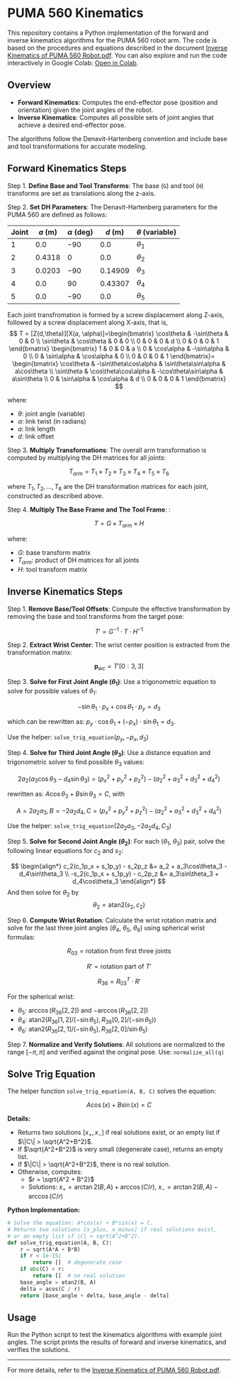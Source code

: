 # PUMA 560 Kinematics

This repository contains a Python implementation of the forward and inverse kinematics algorithms for the PUMA 560 robot arm. The code is based on the procedures and equations described in the document [Inverse Kinematics of PUMA 560 Robot.pdf](./Inverse%20Kinematics%20of%20PUMA%20560%20Robot.pdf).
You can also explore and run the code interactively in Google Colab: [Open in Colab](https://colab.research.google.com/github/haijunsu-osu/ik_puma560_notes/blob/main/PUMA560Kinematics_FollowNotes_Answer.ipynb).

## Overview

- **Forward Kinematics**: Computes the end-effector pose (position and orientation) given the joint angles of the robot.
- **Inverse Kinematics**: Computes all possible sets of joint angles that achieve a desired end-effector pose.

The algorithms follow the Denavit-Hartenberg convention and include base and tool transformations for accurate modeling.


## Forward Kinematics Steps

Step 1. **Define Base and Tool Transforms**: The base (`G`) and tool (`H`) transforms are set as translations along the z-axis.

Step 2. **Set DH Parameters**: The Denavit-Hartenberg parameters for the PUMA 560 are defined as follows:

| Joint | $a$ (m)   | $\alpha$ (deg) | $d$ (m)    | $\theta$ (variable) |
|-------|---------|-------------|----------|------------------|
| 1     | $0.0$     | $-90$         | $0.0$      | $\theta_1$               |
| 2     | $0.4318$  | $0$           | $0.0$      | $\theta_2$               |
| 3     | $0.0203$  | $-90$         | $0.14909$  | $\theta_3$               |
| 4     | $0.0$     | $90$          | $0.43307$  | $\theta_4$               |
| 5     | $0.0$     | $-90$         | $0.0$      | $\theta_5$               |

Each joint transfromation is formed by a screw displacement along Z-axis, followed by a screw displacement along X-axis, that is,
$$
T = [Z(d,\theta)][X(a, \alpha)]=\begin{bmatrix}
	\cos\theta & -\sin\theta & 0 & 0 \\
	\sin\theta & \cos\theta & 0 & 0 \\
	0 & 0 & 0 & d \\
	0 & 0 & 0 & 1
\end{bmatrix}
\begin{bmatrix}
	1 & 0 & 0 & a \\
	0 & \cos\alpha & -\sin\alpha & 0 \\
	0 & \sin\alpha & \cos\alpha & 0 \\
	0 & 0 & 0 & 1
\end{bmatrix}=
\begin{bmatrix}
	\cos\theta & -\sin\theta\cos\alpha & \sin\theta\sin\alpha & a\cos\theta \\
	\sin\theta & \cos\theta\cos\alpha & -\cos\theta\sin\alpha & a\sin\theta \\
	0 & \sin\alpha & \cos\alpha & d \\
	0 & 0 & 0 & 1
\end{bmatrix}
$$

where:
- $\theta$: joint angle (variable)
- $\alpha$: link twist (in radians)
- $a$: link length
- $d$: link offset

Step 3. **Multiply Transformations**: The overall arm transformation is computed by multiplying the DH matrices for all joints:

$$
T_{arm} = T_1 \times T_2 \times T_3 \times T_4 \times T_5 \times T_6
$$

where $T_1, T_2, ..., T_6$ are the DH transformation matrices for each joint, constructed as described above.

Step 4. **Multiply The Base Frame and The Tool Frame**: :

$$
T = G \times T_{arm} \times H
$$

where:
- $G$: base transform matrix
- $T_{arm}$: product of DH matrices for all joints
- $H$: tool transform matrix

## Inverse Kinematics Steps
Step 1. **Remove Base/Tool Offsets**: Compute the effective transformation by removing the base and tool transforms from the target pose:

$$
T' = G^{-1} \cdot T \cdot H^{-1}
$$

Step 2. **Extract Wrist Center**: The wrist center position is extracted from the transformation matrix:

$$
\mathbf{p}_{wc} = T'[0:3, 3]
$$

Step 3. **Solve for First Joint Angle ($\theta_1$)**: Use a trigonometric equation to solve for possible values of $\theta_1$:

$$
-\sin\theta_1 \cdot p_x + \cos\theta_1 \cdot p_y = d_3
$$

which can be rewritten as: $p_y \cdot \cos\theta_1 + (-p_x) \cdot \sin\theta_1 = d_3$.

Use the helper: `solve_trig_equation`$(p_y, -p_x, d_3)$

Step 4. **Solve for Third Joint Angle ($\theta_3$)**: Use a distance equation and trigonometric solver to find possible $\theta_3$ values:

$$
2a_2(a_3\cos\theta_3 - d_4\sin\theta_3) = (p_x^2 + p_y^2 + p_z^2) - (a_2^2 + a_3^2 + d_3^2 + d_4^2)
$$

rewritten as: $A\cos\theta_3 + B\sin\theta_3 = C$, with 

$$A = 2a_2a_3, B = -2a_2d_4, C = (p_x^2 + p_y^2 + p_z^2) - (a_2^2 + a_3^2 + d_3^2 + d_4^2)$$

Use the helper: `solve_trig_equation`$(2a_2a_3, -2a_2d_4, C_3)$

Step 5. **Solve for Second Joint Angle ($\theta_2$)**: For each ($\theta_1$, $\theta_3$) pair, solve the following linear equations for $c_2$ and $s_2$:

$$
\begin{align*}
    c_2(c_1p_x + s_1p_y) - s_2p_z &= a_2 + a_3\cos\theta_3 - d_4\sin\theta_3 \\
    -s_2(c_1p_x + s_1p_y) - c_2p_z &= a_3\sin\theta_3 + d_4\cos\theta_3
\end{align*}
$$
And then solve for $\theta_2$ by 
$$\theta_2 = \text{atan2}(s_2, c_2)$$

Step 6. **Compute Wrist Rotation**: Calculate the wrist rotation matrix and solve for the last three joint angles ($\theta_4$, $\theta_5$, $\theta_6$) using spherical wrist formulas:

$$
R_{03} = \text{rotation from first three joints}
$$

$$
R' = \text{rotation part of } T'
$$

$$
R_{36} = R_{03}^T \cdot R'
$$

For the spherical wrist:
- $\theta_5$: $\arccos(R_{36}[2,2])$ and $-\arccos(R_{36}[2,2])$
- $\theta_4$: $\text{atan2}(R_{36}[1,2]/(-\sin\theta_5), R_{36}[0,2]/(-\sin\theta_5))$
- $\theta_6$: $\text{atan2}(R_{36}[2,1]/(-\sin\theta_5), R_{36}[2,0]/\sin\theta_5)$

Step 7. **Normalize and Verify Solutions**: All solutions are normalized to the range $[-\pi, \pi]$ and verified against the original pose. Use: `normalize_all(q)`

## Solve Trig Equation
The helper function `solve_trig_equation(A, B, C)` solves the equation:

$$
A \cos(x) + B \sin(x) = C
$$

**Details:**
- Returns two solutions $[x_+, x_-]$ if real solutions exist, or an empty list if $\|C\| > \sqrt{A^2+B^2}$.
- If $\sqrt{A^2+B^2}$ is very small (degenerate case), returns an empty list.
- If $\|C\| > \sqrt{A^2+B^2}$, there is no real solution.
- Otherwise, computes:
  - $r = \sqrt{A^2 + B^2}$
  - Solutions: $x_+ = \arctan2(B, A) + \arccos(C / r)$, $x_- = \arctan2(B, A) - \arccos(C / r)$

**Python Implementation:**
```python
# Solve the equation: A*cos(x) + B*sin(x) = C.
# Returns two solutions [x_plus, x_minus] if real solutions exist,
# or an empty list if |C| > sqrt(A^2+B^2).
def solve_trig_equation(A, B, C):
    r = sqrt(A*A + B*B)
    if r < 1e-15:
        return []  # degenerate case
    if abs(C) > r:
        return []  # no real solution
    base_angle = atan2(B, A)
    delta = acos(C / r)
    return [base_angle + delta, base_angle - delta]
```

## Usage
Run the Python script to test the kinematics algorithms with example joint angles. The script prints the results of forward and inverse kinematics, and verifies the solutions.

---

For more details, refer to the [Inverse Kinematics of PUMA 560 Robot.pdf](./Inverse%20Kinematics%20of%20PUMA%20560%20Robot.pdf).
